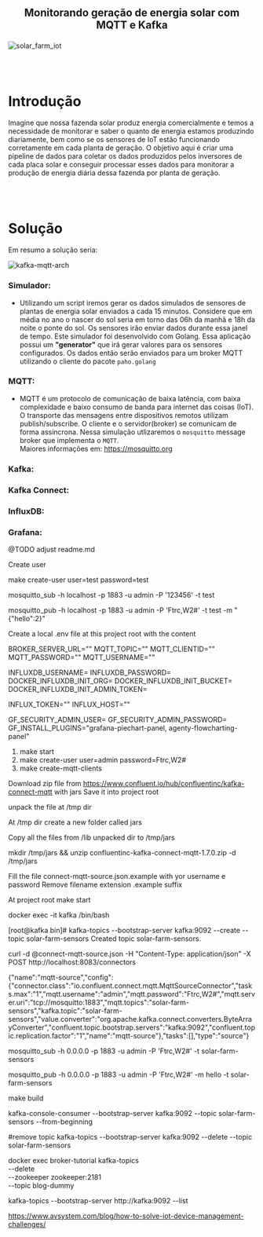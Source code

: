## <p style="text-align: center;">Monitorando geração de energia solar com MQTT e Kafka</p>



![solar_farm_iot](https://github.com/leosimoesp/solar-iot-mqtt-kafka/assets/7965954/32b042d3-d51a-45fa-badf-8ed669f3ba46)

</br>
</br>

# Introdução
Imagine que nossa fazenda solar produz energia comercialmente e temos a necessidade de monitorar e saber o quanto de energia estamos produzindo diariamente, bem como se os sensores de IoT estão funcionando corretamente em cada planta de geração.
O objetivo aqui é criar uma pipeline de dados para coletar os dados produzidos pelos inversores de cada placa solar e conseguir processar esses dados para monitorar a produção de energia diária dessa fazenda por planta de geração.

</br>
</br>

# Solução

Em resumo a solução seria:

![kafka-mqtt-arch](https://github.com/leosimoesp/solar-iot-mqtt-kafka/assets/7965954/1424a398-ba32-4824-82d4-bb540d62f0d6)

### Simulador: 

- Utilizando um script iremos gerar os dados simulados de sensores de plantas de energia solar enviados a cada 15 minutos. Considere que em média no ano o nascer do sol seria em torno das 06h da manhã e 18h da noite o ponte do sol. Os sensores irão enviar dados durante essa janel de tempo.
Este simulador foi desenvolvido com Golang. Essa aplicação possui um <b>"generator"</b> que irá gerar valores para os sensores configurados.
Os dados então serão enviados para um broker MQTT utilizando o cliente do pacote `paho.golang`

### MQTT: 

- MQTT é um protocolo de comunicação de baixa latência, com baixa complexidade e baixo consumo de banda para internet das coisas (IoT).
O transporte das mensagens entre dispositivos remotos utilizam publish/subscribe. O cliente e o servidor(broker) se comunicam de forma assíncrona.
Nessa simulação utlizaremos o `mosquitto` message broker que implementa o `MQTT`. </br> Maiores informações em: https://mosquitto.org

### Kafka: 


### Kafka Connect:


### InfluxDB:


### Grafana:


@TODO adjust readme.md

Create user

make create-user user=test password=test

mosquitto_sub -h localhost -p 1883 -u admin -P '123456' -t test

mosquitto_pub -h localhost -p 1883 -u admin -P 'Ftrc,W2#' -t test -m "{"hello":2}"

Create a local .env file at this project root with the content

BROKER_SERVER_URL=""
MQTT_TOPIC=""
MQTT_CLIENTID=""
MQTT_PASSWORD=""
MQTT_USERNAME=""

INFLUXDB_USERNAME=
INFLUXDB_PASSWORD=
DOCKER_INFLUXDB_INIT_ORG=
DOCKER_INFLUXDB_INIT_BUCKET=
DOCKER_INFLUXDB_INIT_ADMIN_TOKEN=

INFLUX_TOKEN=""
INFLUX_HOST=""

GF_SECURITY_ADMIN_USER=
GF_SECURITY_ADMIN_PASSWORD=
GF_INSTALL_PLUGINS="grafana-piechart-panel, agenty-flowcharting-panel"

1. make start
2. make create-user user=admin password=Ftrc,W2#
3. make create-mqtt-clients

Download zip file from https://www.confluent.io/hub/confluentinc/kafka-connect-mqtt with jars
Save it into project root

unpack the file at /tmp dir

At /tmp dir create a new folder called jars

Copy all the files from /lib unpacked dir to /tmp/jars

mkdir /tmp/jars && unzip confluentinc-kafka-connect-mqtt-1.7.0.zip -d /tmp/jars

Fill the file connect-mqtt-source.json.example with yor username e password
Remove filename extension .example suffix

At project root make start

docker exec -it kafka /bin/bash

[root@kafka bin]# kafka-topics --bootstrap-server kafka:9092 --create --topic solar-farm-sensors
Created topic solar-farm-sensors.

curl -d @connect-mqtt-source.json -H "Content-Type: application/json" -X POST http://localhost:8083/connectors

{"name":"mqtt-source","config":{"connector.class":"io.confluent.connect.mqtt.MqttSourceConnector","tasks.max":"1","mqtt.username":"admin","mqtt.password":"Ftrc,W2#","mqtt.server.uri":"tcp://mosquitto:1883","mqtt.topics":"solar-farm-sensors","kafka.topic":"solar-farm-sensors","value.converter":"org.apache.kafka.connect.converters.ByteArrayConverter","confluent.topic.bootstrap.servers":"kafka:9092","confluent.topic.replication.factor":"1","name":"mqtt-source"},"tasks":[],"type":"source"}

mosquitto_sub -h 0.0.0.0 -p 1883 -u admin -P 'Ftrc,W2#' -t solar-farm-sensors

mosquitto_pub -h 0.0.0.0 -p 1883 -u admin -P 'Ftrc,W2#' -m hello -t solar-farm-sensors

make build

kafka-console-consumer --bootstrap-server kafka:9092 --topic solar-farm-sensors --from-beginning

#remove topic
kafka-topics --bootstrap-server kafka:9092 --delete --topic solar-farm-sensors

docker exec broker-tutorial kafka-topics \
 --delete \
 --zookeeper zookeeper:2181 \
 --topic blog-dummy

kafka-topics --bootstrap-server http://kafka:9092 --list

https://www.avsystem.com/blog/how-to-solve-iot-device-management-challenges/